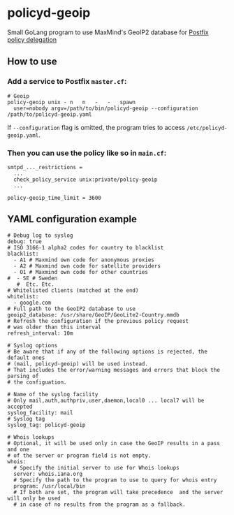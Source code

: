 # policyd-geoip
Small GoLang program to use MaxMind's GeoIP2 database for [Postfix policy delegation](http://www.postfix.org/SMTPD_POLICY_README.html)

## How to use

### Add a service to Postfix `master.cf`:
```
# Geoip
policy-geoip unix -	n	n	-	-	spawn
  user=nobody argv=/path/to/bin/policyd-geoip --configuration /path/to/policyd-geoip.yaml
```

If `--configuration` flag is omitted, the program tries to access `/etc/policyd-geoip.yaml`.

### Then you can use the policy like so in `main.cf`:
```
smtpd_..._restrictions =
  ...
  check_policy_service unix:private/policy-geoip
  ...

policy-geoip_time_limit = 3600
```

## YAML configuration example
```
# Debug log to syslog
debug: true
# ISO 3166-1 alpha2 codes for country to blacklist
blacklist:
  - A1 # Maxmind own code for anonymous proxies
  - A2 # Maxmind own code for satellite providers
  - O1 # Maxmind own code for other countries
#  - SE # Sweden
   #  Etc. Etc.
# Whitelisted clients (matched at the end)
whitelist:
  - google.com
# Full path to the GeoIP2 database to use
geoip2_database: /usr/share/GeoIP/GeoLite2-Country.mmdb
# Refresh the configuration if the previous policy request
# was older than this interval
refresh_interval: 10m

# Syslog options
# Be aware that if any of the following options is rejected, the default ones 
# (mail, policyd-geoip) will be used instead. 
# That includes the error/warning messages and errors that block the parsing of
# the configuation.

# Name of the syslog facility
# Only mail,auth,authpriv,user,daemon,local0 ... local7 will be accepted
syslog_facility: mail
# Syslog tag 
syslog_tag: policyd-geoip

# Whois lookups
# Optional, it will be used only in case the GeoIP results in a pass and one
# of the server or program field is not empty.
whois:
  # Specify the initial server to use for Whois lookups
  server: whois.iana.org
  # Specify the path to the program to use to query for whois entry
  program: /usr/local/bin
  # If both are set, the program will take precedence  and the server will only be used 
  # in case of no results from the program as a fallback.
```
